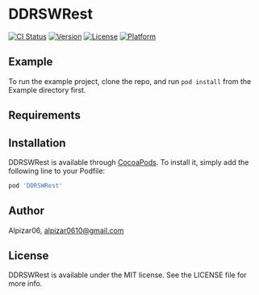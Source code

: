 # DDRSWRest

[![CI Status](https://img.shields.io/travis/Alpizar06/DDRSWRest.svg?style=flat)](https://travis-ci.org/Alpizar06/DDRSWRest)
[![Version](https://img.shields.io/cocoapods/v/DDRSWRest.svg?style=flat)](https://cocoapods.org/pods/DDRSWRest)
[![License](https://img.shields.io/cocoapods/l/DDRSWRest.svg?style=flat)](https://cocoapods.org/pods/DDRSWRest)
[![Platform](https://img.shields.io/cocoapods/p/DDRSWRest.svg?style=flat)](https://cocoapods.org/pods/DDRSWRest)

## Example

To run the example project, clone the repo, and run `pod install` from the Example directory first.

## Requirements

## Installation

DDRSWRest is available through [CocoaPods](https://cocoapods.org). To install
it, simply add the following line to your Podfile:

```ruby
pod 'DDRSWRest'
```

## Author

Alpizar06, alpizar0610@gmail.com

## License

DDRSWRest is available under the MIT license. See the LICENSE file for more info.
